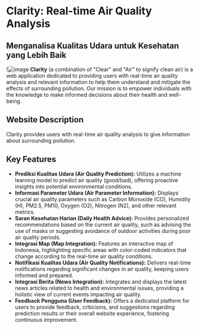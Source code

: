 # Clarity: Real-time Air Quality Analysis

## Menganalisa Kualitas Udara untuk Kesehatan yang Lebih Baik

!![image](https://github.com/user-attachments/assets/a2eb223b-ebaf-4c4f-aa6b-36d63726feef) **Clarity** (a combination of "Clear" and "Air" to signify clean air) is a web application dedicated to providing users with real-time air quality analysis and relevant information to help them understand and mitigate the effects of surrounding pollution. Our mission is to empower individuals with the knowledge to make informed decisions about their health and well-being.

## Website Description

Clarity provides users with real-time air quality analysis to give information about surrounding pollution.

## Key Features

* **Prediksi Kualitas Udara (Air Quality Prediction):** Utilizes a machine learning model to predict air quality (good/bad), offering proactive insights into potential environmental conditions.
* **Informasi Parameter Udara (Air Parameter Information):** Displays crucial air quality parameters such as Carbon Monoxide (CO), Humidity (H), PM2.5, PM10, Oxygen (O2), Nitrogen (N2), and other relevant metrics.
* **Saran Kesehatan Harian (Daily Health Advice):** Provides personalized recommendations based on the current air quality, such as advising the use of masks or suggesting avoidance of outdoor activities during poor air quality periods.
* **Integrasi Map (Map Integration):** Features an interactive map of Indonesia, highlighting specific areas with color-coded indicators that change according to the real-time air quality conditions.
* **Notifikasi Kualitas Udara (Air Quality Notifications):** Delivers real-time notifications regarding significant changes in air quality, keeping users informed and prepared.
* **Integrasi Berita (News Integration):** Integrates and displays the latest news articles related to health and environmental issues, providing a holistic view of current events impacting air quality.
* **Feedback Pengguna (User Feedback):** Offers a dedicated platform for users to provide feedback, criticisms, and suggestions regarding prediction results or their overall website experience, fostering continuous improvement.
